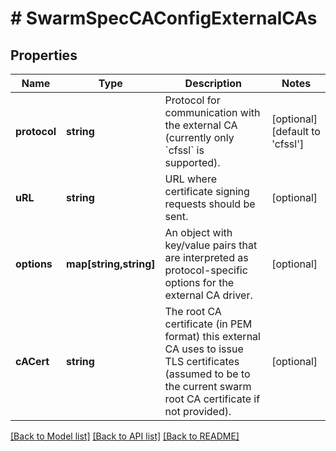 # # SwarmSpecCAConfigExternalCAs

## Properties

Name | Type | Description | Notes
------------ | ------------- | ------------- | -------------
**protocol** | **string** | Protocol for communication with the external CA (currently only &#x60;cfssl&#x60; is supported). | [optional] [default to 'cfssl']
**uRL** | **string** | URL where certificate signing requests should be sent. | [optional] 
**options** | **map[string,string]** | An object with key/value pairs that are interpreted as protocol-specific options for the external CA driver. | [optional] 
**cACert** | **string** | The root CA certificate (in PEM format) this external CA uses to issue TLS certificates (assumed to be to the current swarm root CA certificate if not provided). | [optional] 

[[Back to Model list]](../../README.md#documentation-for-models) [[Back to API list]](../../README.md#documentation-for-api-endpoints) [[Back to README]](../../README.md)


